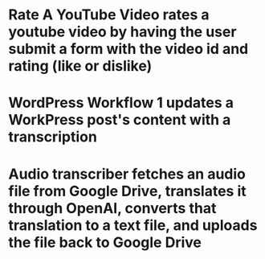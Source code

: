 # Rate A YouTube Video rates a youtube video by having the user submit a form with the video id and rating (like or dislike)

# WordPress Workflow 1 updates a WorkPress post's content with a transcription

# Audio transcriber fetches an audio file from Google Drive, translates it through OpenAI, converts that translation to a text file, and uploads the file back to Google Drive
